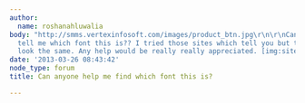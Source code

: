 ```yaml
---
author:
  name: roshanahluwalia
body: "http://smms.vertexinfosoft.com/images/product_btn.jpg\r\n\r\nCan anybody please
  tell me which font this is?? I tried those sites which tell you but then they dont
  look the same. Any help would be really really appreciated. [img:sites/default/files/old-images/product_btn_4987.jpg]"
date: '2013-03-26 08:43:42'
node_type: forum
title: Can anyone help me find which font this is?

---
```


